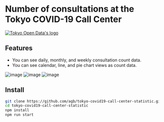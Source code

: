 # Number of consultations at the Tokyo COVID-19 Call Center

[![Tokyo Open Data's logo](https://portal.data.metro.tokyo.lg.jp/wp-content/themes/opendata/images/og.png)](https://portal.data.metro.tokyo.lg.jp/)

## Features

- You can see daily, monthly, and weekly consultation count data.
- You can see calendar, line, and pie chart views as count data.

![image](https://gist.github.com/user-attachments/assets/1c61712a-c737-45ba-801e-77e0724f3677)
![image](https://gist.github.com/user-attachments/assets/b3ef34f4-9540-42a6-bbe7-756f5c1d7223)
![image](https://gist.github.com/user-attachments/assets/85f6e252-ff93-4be9-bdfb-e324b62c1107)
  
## Install

```bash
git clone https://github.com/agb/tokyo-covid19-call-center-statistic.git
cd tokyo-covid19-call-center-statistic
npm install
npm run start
```
